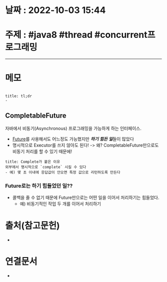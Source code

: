 # 날짜 : 2022-10-03 15:44

# 주제 : #java8 #thread #concurrent프로그래밍 
----
# 메모

```toc
```

```ad-note
title: tl;dr
- 
```

## CompletableFuture 
자바에서 비동기(Asynchronous) 프로그래밍을 가능하게 하는 인터페이스.
- [Future](Future.md)를 사용해서도 어느정도 가능했지만 ***하기 힘든 일***들이 많았다
- 명시적으로 Executor를 쓰지 않아도 된다! -> 왜? CompletableFuture만으로도 비동기 처리를 할 수 있기 때문에!

```ad-info
title: Complete가 붙은 이유
외부에서 명시적으로 `complete` 시킬 수 있다
- 예) 몇 초 이내에 응답값이 안오면 특정 값으로 리턴하도록 만든다
```


### Future로는 하기 힘들었던 일??
- 콜백을 줄 수 없기 때문에 Future만으로는 어떤 일을 이어서 처리하기는 힘들었다.
	- 예) 비동기적인 작업 두 개를 이어서 처리하기



# 출처(참고문헌)
- 

# 연결문서
- 
